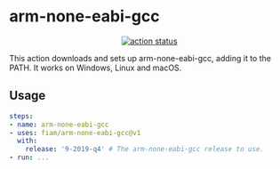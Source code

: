 # arm-none-eabi-gcc

<p align="center">
  <a href="https://github.com/fiam/arm-none-eabi-gcc/actions"><img alt="action status" src="https://github.com/fiam/arm-none-eabi-gcc/workflows/CI/badge.svg"></a>
</p>

This action downloads and sets up arm-none-eabi-gcc, adding it to the PATH. It
works on Windows, Linux and macOS.

## Usage

```yaml
steps:
- name: arm-none-eabi-gcc
- uses: fiam/arm-none-eabi-gcc@v1
  with:
    release: '9-2019-q4' # The arm-none-eabi-gcc release to use.
- run: ...
```
